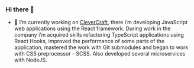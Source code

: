 ### Hi there 👋

- 🔭 I’m currently working on [CleverCraft](https://www.clevercraft.net), there i’m developing JavaScript web applications using the React framework. During work in the company i’m acquired skills refactoring TypeScript applications using React Hooks, improved the performance of some parts of the application, mastered the work with Git submodules and began to work with CSS preprocessor - SCSS. Also developed several microservices with NodeJS.
